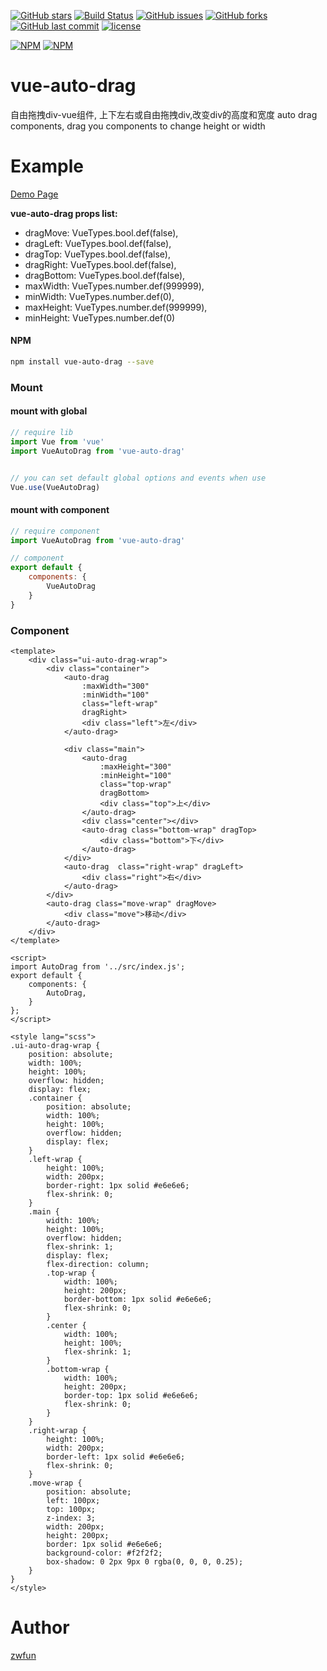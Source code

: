 [![GitHub stars](https://img.shields.io/github/stars/zwfun/vue-auto-drag.svg?style=flat-square)](https://github.com/zwfun/vue-auto-drag/stargazers)
[![Build Status](https://travis-ci.org/zwfun/vue-auto-drag.svg?branch=master)](https://travis-ci.org/zwfun/vue-auto-drag)
[![GitHub issues](https://img.shields.io/github/issues/zwfun/vue-auto-drag.svg?style=flat-square)](https://github.com/zwfun/vue-auto-drag/issues)
[![GitHub forks](https://img.shields.io/github/forks/zwfun/vue-auto-drag.svg?style=flat-square)](https://github.com/zwfun/vue-auto-drag/network)
[![GitHub last commit](https://img.shields.io/github/last-commit/google/skia.svg?style=flat-square)](https://github.com/zwfun/vue-auto-drag)
[![license](https://img.shields.io/github/license/mashape/apistatus.svg?style=flat-square)](https://github.com/zwfun/vue-auto-drag)

[![NPM](https://nodei.co/npm/vue-auto-drag.png?downloads=true&downloadRank=true&stars=true)](https://nodei.co/npm/vue-auto-drag/)
[![NPM](https://nodei.co/npm-dl/vue-auto-drag.png?months=9&height=3)](https://nodei.co/npm/vue-auto-drag/)

# vue-auto-drag
自由拖拽div-vue组件, 上下左右或自由拖拽div,改变div的高度和宽度
auto drag components, drag you components to change height or width

# Example

[Demo Page](https://zwfun.github.io/vue-auto-drag/)

**vue-auto-drag props list:**

- dragMove: VueTypes.bool.def(false),
- dragLeft: VueTypes.bool.def(false),
- dragTop: VueTypes.bool.def(false),
- dragRight: VueTypes.bool.def(false),
- dragBottom: VueTypes.bool.def(false),
- maxWidth: VueTypes.number.def(999999),
- minWidth: VueTypes.number.def(0),
- maxHeight: VueTypes.number.def(999999),
- minHeight: VueTypes.number.def(0)

#### NPM

``` bash
npm install vue-auto-drag --save
```

### Mount

#### mount with global

``` javascript
// require lib
import Vue from 'vue'
import VueAutoDrag from 'vue-auto-drag'


// you can set default global options and events when use
Vue.use(VueAutoDrag)
```

#### mount with component

```javascript
// require component
import VueAutoDrag from 'vue-auto-drag'

// component
export default {
    components: {
        VueAutoDrag
    }
}
```

### Component

```vue
<template>
    <div class="ui-auto-drag-wrap">
        <div class="container">
            <auto-drag  
                :maxWidth="300"
                :minWidth="100"
                class="left-wrap" 
                dragRight>
                <div class="left">左</div>
            </auto-drag>
            
            <div class="main">
                <auto-drag 
                    :maxHeight="300"
                    :minHeight="100"
                    class="top-wrap" 
                    dragBottom>
                    <div class="top">上</div>
                </auto-drag>
                <div class="center"></div>
                <auto-drag class="bottom-wrap" dragTop>
                    <div class="bottom">下</div>
                </auto-drag>
            </div>
            <auto-drag  class="right-wrap" dragLeft>
                <div class="right">右</div>
            </auto-drag>
        </div>
        <auto-drag class="move-wrap" dragMove>
            <div class="move">移动</div>
        </auto-drag>
    </div>
</template>

<script>
import AutoDrag from '../src/index.js';
export default {
    components: {
        AutoDrag,
    }
};
</script>

<style lang="scss">
.ui-auto-drag-wrap {
    position: absolute;
    width: 100%;
    height: 100%;
    overflow: hidden;
    display: flex;
    .container {
        position: absolute;
        width: 100%;
        height: 100%;
        overflow: hidden;
        display: flex;
    }
    .left-wrap {
        height: 100%;
        width: 200px;
        border-right: 1px solid #e6e6e6;
        flex-shrink: 0;
    }
    .main {
        width: 100%;
        height: 100%;
        overflow: hidden;
        flex-shrink: 1;
        display: flex;
        flex-direction: column;
        .top-wrap {
            width: 100%;
            height: 200px;
            border-bottom: 1px solid #e6e6e6;
            flex-shrink: 0;
        }
        .center {
            width: 100%;
            height: 100%;
            flex-shrink: 1;
        }
        .bottom-wrap {
            width: 100%;
            height: 200px;
            border-top: 1px solid #e6e6e6;
            flex-shrink: 0;
        }
    }
    .right-wrap {
        height: 100%;
        width: 200px;
        border-left: 1px solid #e6e6e6;
        flex-shrink: 0;
    }
    .move-wrap {
        position: absolute;
        left: 100px;
        top: 100px;
        z-index: 3;
        width: 200px;
        height: 200px;
        border: 1px solid #e6e6e6;
        background-color: #f2f2f2;
        box-shadow: 0 2px 9px 0 rgba(0, 0, 0, 0.25);
    }
}
</style>
```

# Author
[zwfun](https://github.com/zwfun)